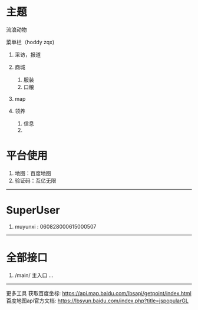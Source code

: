 # 主题
流浪动物

菜单栏（hoddy zqx)
1. 采访，报道
2. 商城
   1. 服装
   2. 口粮

3. map
4. 领养
   1. 信息
   2. 


# 平台使用
1. 地图：百度地图
2. 验证码：互亿无限

---

# SuperUser
1. muyunxi : 060828000615000507

---

# 全部接口
1. /main/   主入口
...

---

更多工具
获取百度坐标: https://api.map.baidu.com/lbsapi/getpoint/index.html
百度地图api官方文档: https://lbsyun.baidu.com/index.php?title=jspopularGL
